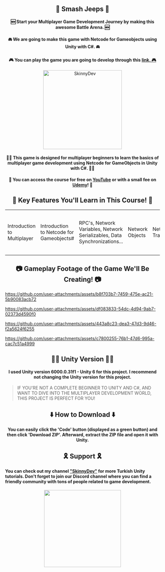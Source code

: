 <h2 align="center">🚗 Smash Jeeps 🚗</h2>
<h4 align="center">🆕 Start your Multiplayer Game Development Journey by making this awesome Battle Arena. 🆕</h4>
<h4 align="center">🚘 We are going to make this game with Netcode for Gameobjects using Unity with C#. 🚘</a></h4>
<h4 align="center">🎮 You can play the game you are going to develop through this <a href="">link. 🎮</a></h4>

<div align="center">
  <img src="https://github.com/user-attachments/assets/8f72cd4e-56fa-4189-ad03-fd15020abaec" width="256" alt="SkinnyDev">
</div>

<h4 align="center">👨‍💻 This game is designed for multiplayer beginners to learn the basics of multiplayer game development using Netcode for GameObjects in Unity with C#. 👨‍💻</h4>
<h4 align="center">🔗 You can access the course for free on <a href="">YouTube</a> or with a small fee on <a href="">Udemy</a>! 🔗</h4>

<h2 align="center">🐤 Key Features You'll Learn in This Course! 🐤</h2>

<table width="100%">
  <tr>
    <td>Introduction to Multiplayer</td>
    <td>Introduction to Netcode for Gameobjects#</td>
    <td>RPC's, Network Variables, Network Serializables, Data Synchronizations...</td>
    <td>Network Objects</td>
    <td>Network Transforms</td>
    <td>Network Animators</td>
    <td>Network Rigidbodies</td>
    <td>Client Side & Server Side Development</td>
    <td>Character Customization & Select System</td>
    <td>Clean Coding using SOLID Principles & Design Patterns</td>
    <td>OOP (Object Oriented Programming)</td>
    <td>Introduction to Optimization</td>
    <td>DOTween for Animations</td>
    <td>Usage of Scriptable Objects</td>
    <td>Using Assets Effectively</td>
    <td>Introduction to Shader Graph</td>
    <td>Most Importantly, MAKING A FULL MULTIPLAYER GAME FROM SCRATCH!</td>
  </tr>
</table>

<h2 align="center">📷 Gameplay Footage of the Game We'll Be Creating! 📷</h2>

https://github.com/user-attachments/assets/b8f703b7-7459-475e-ac21-5b90083acb72

https://github.com/user-attachments/assets/df083833-54dc-4d94-9ab7-02373d4590f0

https://github.com/user-attachments/assets/443a8c23-dea3-47d3-9d46-f2a5624f6255

https://github.com/user-attachments/assets/c7800255-76b1-47d6-995a-cac7c51a4999

<h2 align="center">👨‍💻 Unity Version 👨‍💻</h2>
<h4 align="center">I used Unity version <b>6000.0.31f1 - Unity 6</b> for this project. I recommend not changing the Unity version for this project.</h4>

> IF YOU'RE NOT A COMPLETE BEGINNER TO UNITY AND C#, AND WANT TO DIVE INTO THE MULTIPLAYER DEVELOPMENT WORLD, THIS PROJECT IS PERFECT FOR YOU!

<h2 align="center">⬇️ How to Download ⬇️</h2>

<h4 align="center">You can easily click the 'Code' button (displayed as a green button) and then click 'Download ZIP'. Afterward, extract the ZIP file and open it with Unity.</h4>

<h2 align="center">🎗️ Support 🎗️</h2>
<h4>You can check out my channel <a href="https://www.youtube.com/@skinnydev" target="_blank">"SkinnyDev"</a>  for more Turkish Unity tutorials. Don't forget to join our Discord channel where you can find a friendly community with tons of people related to game development.</h4>
<div align="center">
  <a href="https://discord.gg/WMaqkSUHaU">
  	<img src="https://www.freepnglogos.com/uploads/discord-logo-png/discord-branding-2.png" width="250">
  </a>
</div>
